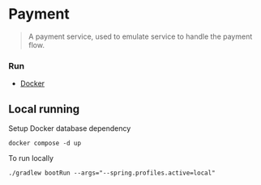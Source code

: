 # Payment


> A payment service, used to emulate service to handle the payment flow.

### Run

* [Docker](https://www.docker.com/docker-community)


## Local running
Setup Docker database dependency

`docker compose -d up`

To run locally


`./gradlew bootRun --args="--spring.profiles.active=local"`

